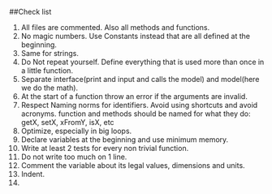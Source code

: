 ##Check list

1. All files are commented. Also all methods and functions.
2. No magic numbers. Use Constants instead that are all defined at the beginning.
3. Same for strings.
4. Do Not repeat yourself. Define everything that is used more than once in a little function.
5. Separate interface(print and input and calls the model) and model(here we do the math).
6. At the start of a function throw an error if the arguments are invalid.
7. Respect Naming norms for identifiers. Avoid using shortcuts and avoid acronyms. function and methods should be named for what they do: getX, setX, xFromY, isX, etc
8. Optimize, especially in big loops.
9. Declare variables at the beginning and use minimum memory.
10. Write at least 2 tests for every non trivial function.
11. Do not write too much on 1 line.
12. Comment the variable about its legal values, dimensions  and units.
13. Indent.
14. 